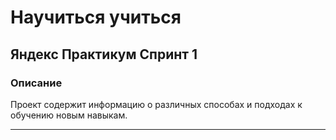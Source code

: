 # Научиться учиться
## Яндекс Практикум Спринт 1

### Описание
Проект содержит информацию о различных способах и подходах к обучению новым навыкам.

---

###

